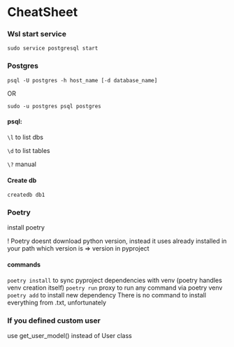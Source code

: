 # CheatSheet

### Wsl start service
`sudo service postgresql start`

### Postgres
`psql -U postgres -h host_name [-d database_name]`

OR

`sudo -u postgres psql postgres`

#### psql:
`\l` to list dbs

`\d` to list tables

`\?` manual

#### Create db
`createdb db1`

### Poetry

install poetry

! Poetry doesnt download python version, instead it uses already installed in your path which version is => version in pyproject

#### commands
`poetry install` to sync pyproject dependencies with venv (poetry handles venv creation itself)
`poetry run` proxy to run any command via poetry venv
`poetry add` to install new dependency
There is no command to install everything from .txt, unfortunately

### If you defined custom user

use get_user_model() instead of User class